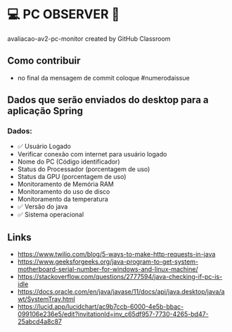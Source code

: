 # 💻 PC OBSERVER 👀
avaliacao-av2-pc-monitor created by GitHub Classroom

## Como contribuir
- no final da mensagem de commit coloque #numerodaissue

## Dados que serão enviados do desktop para a aplicação Spring

### Dados:
- ✅ Usuário Logado
- Verificar conexão com internet para usuário logado
- Nome do PC (Código identificador)
- Status do Processador (porcentagem de uso)
- Status da GPU (porcentagem de uso)
- Monitoramento de Memória RAM
- Monitoramento do uso de disco
- Monitoramento da temperatura
- ✅ Versão do java
- ✅ Sistema operacional

## Links
- https://www.twilio.com/blog/5-ways-to-make-http-requests-in-java
- https://www.geeksforgeeks.org/java-program-to-get-system-motherboard-serial-number-for-windows-and-linux-machine/
- https://stackoverflow.com/questions/2777594/java-checking-if-pc-is-idle
- https://docs.oracle.com/en/java/javase/11/docs/api/java.desktop/java/awt/SystemTray.html
- https://lucid.app/lucidchart/ac9b7ccb-6000-4e5b-bbac-099106e236e5/edit?invitationId=inv_c65df957-7730-4265-bd47-25abcd4a8c87
